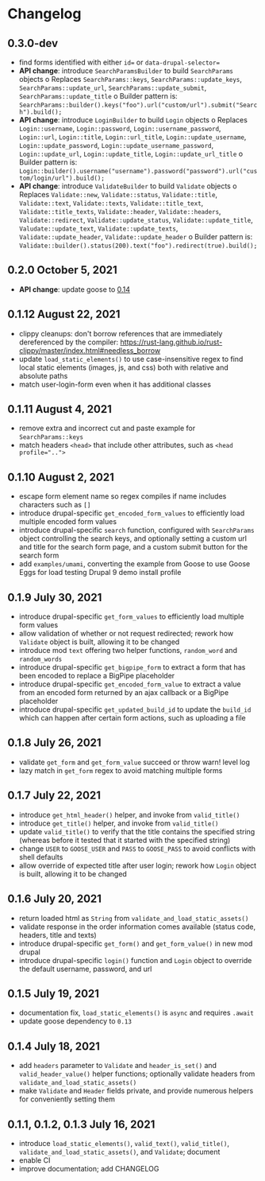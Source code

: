 # Changelog

## 0.3.0-dev
 - find forms identified with either `id=` or `data-drupal-selector=`
 - **API change**: introduce `SearchParamsBuilder` to build `SearchParams` objects
    o Replaces `SearchParams::keys`, `SearchParams::update_keys`, `SearchParams::update_url`, `SearchParams::update_submit`, `SearchParams::update_title`
    o Builder pattern is: `SearchParams::builder().keys("foo").url("custom/url").submit("Search").build();`
 - **API change**: introduce `LoginBuilder` to build `Login` objects
    o Replaces `Login::username`, `Login::password`, `Login::username_password`, `Login::url`, `Login::title`, `Login::url_title`, `Login::update_username`, `Login::update_password`, `Login::update_username_password`, `Login::update_url`, `Login::update_title`, `Login::update_url_title`
    o Builder pattern is: `Login::builder().username("username").password("password").url("custom/login/url").build();`
 - **API change**: introduce `ValidateBuilder` to build `Validate` objects
    o Replaces `Validate::new`, `Validate::status`, `Validate::title`, `Validate::text`, `Validate::texts`, `Validate::title_text`, `Validate::title_texts`, `Validate::header`, `Validate::headers`, `Validate::redirect`, `Validate::update_status`, `Validate::update_title`, `Valudate::update_text`, `Validate::update_texts`, `Validate::update_header`, `Validate::update_header`
    o Builder pattern is: `Validate::builder().status(200).text("foo").redirect(true).build();`

## 0.2.0 October 5, 2021
 - **API change**: update goose to [0.14](https://github.com/tag1consulting/goose/releases/tag/0.14.0)

## 0.1.12 August 22, 2021
 - clippy cleanups: don't borrow references that are immediately dereferenced by the compiler: https://rust-lang.github.io/rust-clippy/master/index.html#needless_borrow
 - update `load_static_elements()` to use case-insensitive regex to find local static elements (images, js, and css) both with relative and absolute paths
 - match user-login-form even when it has additional classes

## 0.1.11 August 4, 2021
 - remove extra and incorrect cut and paste example for `SearchParams::keys`
 - match headers `<head>` that include other attributes, such as `<head profile="..">`

## 0.1.10 August 2, 2021
 - escape form element name so regex compiles if name includes characters such as `[]`
 - introduce drupal-specific `get_encoded_form_values` to efficiently load multiple encoded form values
 - introduce drupal-specific `search` function, configured with `SearchParams` object controlling the search keys, and optionally setting a custom url and title for the search form page, and a custom submit button for the search form
 - add `examples/umami`, converting the example from Goose to use Goose Eggs for load testing Drupal 9 demo install profile

## 0.1.9 July 30, 2021
 - introduce drupal-specific `get_form_values` to efficiently load multiple form values
 - allow validation of whether or not request redirected; rework how `Validate` object is built, allowing it to be changed
 - introduce mod `text` offering two helper functions, `random_word` and `random_words`
 - introduce drupal-specific `get_bigpipe_form` to extract a form that has been encoded to replace a BigPipe placeholder
 - introduce drupal-specific `get_encoded_form_value` to extract a value from an encoded form returned by an ajax callback or a BigPipe placeholder
 - introduce drupal-specific `get_updated_build_id` to update the `build_id` which can happen after certain form actions, such as uploading a file

## 0.1.8 July 26, 2021
 - validate `get_form` and `get_form_value` succeed or throw warn! level log
 - lazy match in `get_form` regex to avoid matching multiple forms

## 0.1.7 July 22, 2021
 - introduce `get_html_header()` helper, and invoke from `valid_title()`
 - introduce `get_title()` helper, and invoke from `valid_title()`
 - update `valid_title()` to verify that the title contains the specified string (whereas before it tested that it started with the specified string)
 - change `USER` to `GOOSE_USER` and `PASS` to `GOOSE_PASS` to avoid conflicts with shell defaults
 - allow override of expected title after user login; rework how `Login` object is built, allowing it to be changed

## 0.1.6 July 20, 2021
 - return loaded html as `String` from `validate_and_load_static_assets()`
 - validate response in the order information comes available (status code, headers, title and texts)
 - introduce drupal-specific `get_form()` and `get_form_value()` in new mod drupal
 - introduce drupal-specific `login()` function and `Login` object to override the default username, password, and url

## 0.1.5 July 19, 2021
 - documentation fix, `load_static_elements()` is `async` and requires `.await`
 - update goose dependency to `0.13`

## 0.1.4 July 18, 2021
 - add `headers` parameter to `Validate` and `header_is_set()` and `valid_header_value()` helper functions; optionally validate headers from `validate_and_load_static_assets()`
 - make `Validate` and `Header` fields private, and provide numerous helpers for conveniently setting them

## 0.1.1, 0.1.2, 0.1.3 July 16, 2021
 - introduce `load_static_elements()`, `valid_text()`, `valid_title()`, `validate_and_load_static_assets()`, and `Validate`; document
 - enable CI
 - improve documentation; add CHANGELOG
